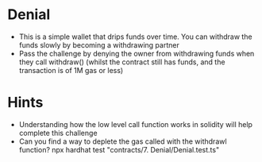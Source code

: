 # Denial

- This is a simple wallet that drips funds over time. You can withdraw the funds slowly by becoming a withdrawing partner
- Pass the challenge by denying the owner from withdrawing funds when they call withdraw() (whilst the contract still has funds, and the transaction is of 1M gas or less)

# Hints

- Understanding how the low level call function works in solidity will help complete this challenge
- Can you find a way to deplete the gas called with the withdrawl function?
npx hardhat test "contracts/7. Denial/Denial.test.ts"